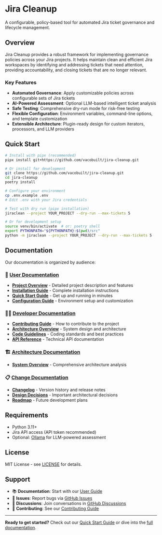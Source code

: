 # Jira Cleanup

A configurable, policy-based tool for automated Jira ticket governance and lifecycle management.

## Overview

Jira Cleanup provides a robust framework for implementing governance policies across your Jira projects. It helps maintain clean and efficient Jira workspaces by identifying and addressing tickets that need attention, providing accountability, and closing tickets that are no longer relevant.

### Key Features

- **Automated Governance**: Apply customizable policies across configurable sets of Jira tickets
- **AI-Powered Assessment**: Optional LLM-based intelligent ticket analysis
- **Safe Testing**: Comprehensive dry-run mode for risk-free testing
- **Flexible Configuration**: Environment variables, command-line options, and template customization
- **Extensible Architecture**: Plugin-ready design for custom iterators, processors, and LLM providers

## Quick Start

```bash
# Install with pipx (recommended)
pipx install git+https://github.com/vacobuilt/jira-cleanup.git

# Or install for development
git clone https://github.com/vacobuilt/jira-cleanup.git
cd jira-cleanup
poetry install

# Configure your environment
cp .env.example .env
# Edit .env with your Jira credentials

# Test with dry run (pipx installation)
jiraclean --project YOUR_PROJECT --dry-run --max-tickets 5

# Or for development setup
source venv/bin/activate  # or: poetry shell
export PYTHONPATH="${PYTHONPATH}:$(pwd)/src"
python -m jiraclean --project YOUR_PROJECT --dry-run --max-tickets 5
```

## Documentation

Our documentation is organized by audience:

### 📖 [User Documentation](docs/user/)
- **[Project Overview](docs/user/README.md)** - Detailed project description and features
- **[Installation Guide](docs/user/installation.md)** - Complete installation instructions
- **[Quick Start Guide](docs/user/quickstart.md)** - Get up and running in minutes
- **[Configuration Guide](docs/user/configuration.md)** - Environment setup and customization

### 👩‍💻 [Developer Documentation](docs/developer/)
- **[Contributing Guide](docs/developer/contributing.md)** - How to contribute to the project
- **[Architecture Overview](docs/developer/architecture.md)** - System design and architecture
- **[Code Guidelines](docs/developer/code-guidelines.md)** - Coding standards and best practices
- **[API Reference](docs/developer/api-reference.md)** - Technical API documentation

### 🏗️ [Architecture Documentation](docs/architecture/)
- **[System Overview](docs/architecture/overview.md)** - Comprehensive architecture analysis

### 📋 [Change Documentation](docs/changes/)
- **[Changelog](docs/changes/changelog.md)** - Version history and release notes
- **[Design Decisions](docs/changes/design-decisions.md)** - Important architectural decisions
- **[Roadmap](docs/changes/roadmap.md)** - Future development plans

## Requirements

- Python 3.11+
- Jira API access (API token recommended)
- Optional: [Ollama](https://ollama.ai/) for LLM-powered assessment

## License

MIT License - see [LICENSE](LICENSE) for details.

## Support

- 📚 **Documentation**: Start with our [User Guide](docs/user/README.md)
- 🐛 **Issues**: Report bugs via [GitHub Issues](https://github.com/vacobuilt/jira-cleanup/issues)
- 💬 **Discussions**: Join conversations in [GitHub Discussions](https://github.com/vacobuilt/jira-cleanup/discussions)
- 🤝 **Contributing**: See our [Contributing Guide](docs/developer/contributing.md)

---

**Ready to get started?** Check out our [Quick Start Guide](docs/user/quickstart.md) or dive into the [full documentation](docs/).
